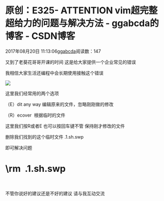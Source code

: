 # 原创：E325- ATTENTION vim超完整超给力的问题与解决方法 - ggabcda的博客 - CSDN博客





2017年08月20日 11:13:06[ggabcda](https://me.csdn.net/ggabcda)阅读数：147










又到了老葵花哥哥开课的时间 这是给大家提供一个企业常见的错误

我相信大家生活还编程中会长期使用接触这个错误

![](http://images2017.cnblogs.com/blog/1159880/201708/1159880-20170819163230178-939219200.png)



这里我们经常用的两个选项

（E）dit any way 编辑原来的文件，忽略刚刚做的修改

（R）ecover  根据临时的文件

这里我们按R或者E 也可以按回车键不管 保持刚才修改的文件

删除我们找到的这个临时文件 .1.sh.swp

即可解决问题

# \rm  .1.sh.swp



​

不管你说好的建议还是不好的建议 请与我互动交流 



